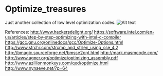 Optimize_treasures
==================

Just another collection of low level optimization codes.
![Alt text](http://4.bp.blogspot.com/-m6VposJoVPU/T1hnJGrvygI/AAAAAAAAAc4/-bdiSxSMmx8/s1600/Dragon%27s+Hoard.jpg)


References:
http://www.hackersdelight.org/
https://software.intel.com/en-us/articles/step-by-step-optimizing-with-intel-c-compiler
https://gcc.gnu.org/onlinedocs/gcc/Optimize-Options.html
http://www.strchr.com/strcmp_and_strlen_using_sse_4.2
http://bmagic.sourceforge.net/bmsse2opt.html
http://mark.masmcode.com/
http://www.agner.org/optimize/optimizing_assembly.pdf
http://www.azillionmonkeys.com/qed/optimize.html
http://www.nynaeve.net/?p=64
